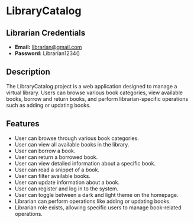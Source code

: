 # LibraryCatalog

## Librarian Credentials
- **Email:** librarian@gmail.com
- **Password:** Librarian1234()

## Description
The LibraryCatalog project is a web application designed to manage a virtual library. Users can browse various book categories, view available books, borrow and return books, and perform librarian-specific operations such as adding or updating books.

## Features
- User can browse through various book categories.
- User can view all available books in the library.
- User can borrow a book.
- User can return a borrowed book.
- User can view detailed information about a specific book.
- User can read a snippet of a book.
- User can filter available books.
- User can update information about a book.
- User can register and log in to the system.
- User can toggle between a dark and light theme on the homepage.
- Librarian can perform operations like adding or updating books.
- Librarian role exists, allowing specific users to manage book-related operations.


